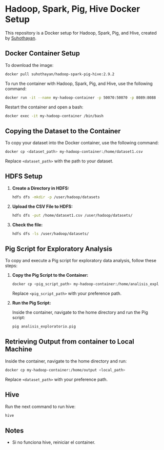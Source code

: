# Hadoop, Spark, Pig, Hive Docker Setup

This repository is a Docker setup for Hadoop, Spark, Pig, and Hive, created by [Suhothayan](https://github.com/suhothayan).

## Docker Container Setup

To download the image:

```sh
docker pull suhothayan/hadoop-spark-pig-hive:2.9.2
```

To run the container with Hadoop, Spark, Pig, and Hive, use the following command:

```sh
docker run -it --name my-hadoop-container -p 50070:50070 -p 8089:8088 -p 8080:8080 suhothayan/hadoop-spark-pig-hive:2.9.2 bash
```

Restart the container and open a bash:
```sh
docker exec -it my-hadoop-container /bin/bash
```

## Copying the Dataset to the Container

To copy your dataset into the Docker container, use the following command:

```sh
docker cp <dataset_path> my-hadoop-container:/home/dataset1.csv
```

Replace `<dataset_path>` with the path to your dataset.

## HDFS Setup

1. **Create a Directory in HDFS:**

    ```sh
    hdfs dfs -mkdir -p /user/hadoop/datasets
    ```

2. **Upload the CSV File to HDFS:**

    ```sh
    hdfs dfs -put /home/dataset1.csv /user/hadoop/datasets/
    ```

3. **Check the file:**
    ```sh
    hdfs dfs -ls /user/hadoop/datasets/
    ```

## Pig Script for Exploratory Analysis

To copy and execute a Pig script for exploratory data analysis, follow these steps:

1. **Copy the Pig Script to the Container:**

    ```sh
    docker cp <pig_script_path> my-hadoop-container:/home/analisis_exploratorio.pig
    ```
    Replace `<pig_script_path>` with your preference path.
2. **Run the Pig Script:**

    Inside the container, navigate to the home directory and run the Pig script:

    ```sh
    pig analisis_exploratorio.pig
    ```
## Retrieving Output from container to Local Machine

Inside the container, navigate to the home directory and run:

```sh
docker cp my-hadoop-container:/home/output <local_path>
```

Replace `<dataset_path>` with your preference path.

## Hive

Run the next command to run hive:

```sh
hive
```

## Notes

- Si no funciona hive, reiniciar el container.